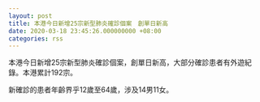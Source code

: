 ```yaml
---
layout: post
title: 本港今日新增25宗新型肺炎確診個案　創單日新高
date: 2020-03-18 23:45:26.000000000 +08:00
categories: rss
---
```


本港今日新增25宗新型肺炎確診個案，創單日新高，大部分確診患者有外遊紀錄。本港累計192宗。

新確診的患者年齡界乎12歲至64歲，涉及14男11女。
